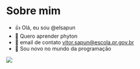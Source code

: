 # Sobre mim


- :+1: Olá, eu sou @elsapun
- 🌱 Quero aprender phyton
- 👯 email de contato vitor.sapun@escola.pr.gov.br
- 🤔 Sou novo no mundo da programação


![]([https://media.tenor.com/ZDcjtTqAlqQAAAAC/claudia-raia-curriculum.gif](https://media.tenor.com/aFrjZNil9rMAAAAC/doggo-typing.gif))
